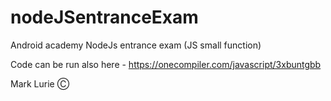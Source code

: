 # nodeJSentranceExam
Android academy NodeJs entrance exam (JS small function)


Code can be run also here - https://onecompiler.com/javascript/3xbuntgbb


Mark Lurie Ⓒ
